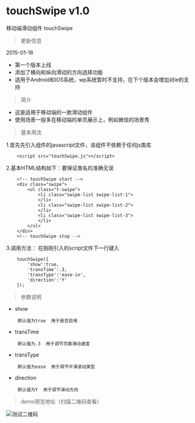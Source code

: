 # touchSwipe v1.0
移动端滑动组件 touchSwipe
>更新信息

2015-01-16
+ 第一个版本上线
+ 添加了横向和纵向滑动的方向选择功能
+ 适用于Android和IOS系统，wp系统暂时不支持，在下个版本会增加对ie的支持

>简介

+ 这是适用于移动端的一款滑动组件
+ 使用场景一般多在移动端的单页展示上，例如微信的场景秀

>基本用法

1.首先先引入组件的javascript文件，该组件不依赖于任何js类库

		<script src="touchSwipe.js"></script>
        
2.基本HTML结构如下：要保证类名的准确无误

		<!-- touchSwipe start -->
		<div class="swipe">
			<ul class="t-swipe">
				<li class="swipe-list swipe-list-1">
				</li>
				<li class="swipe-list swipe-list-2">
				</li>
				<li class="swipe-list swipe-list-3">
				</li>
			</ul>
		</div>
	    <!-- touchSwipe stop -->
        
 3.调用方法：
 在刚刚引入的script文件下一行键入
 
 		touchSwipe({
			'show':true,
			'transTime':.3,
			'transType':'ease-in',
			'direction':'Y'
		});
        
 >参数说明
 
 + show
 
 		默认值为true  用于是否启用
        
 + transTime
 
 		默认值为.3  用于调节页面滑动速度
        
 + transType
 
 		默认值为ease  用于调节平滑滚动类型
        
 + direction
 
 		默认值为Y  用于调节滑动方向

>demo预览地址（扫描二维码查看）

![测试二维码](http://www.wangwenyu.com//content/images/2015/01/ZWB7H-S4-9--BWG-U4--COJ.jpg)
